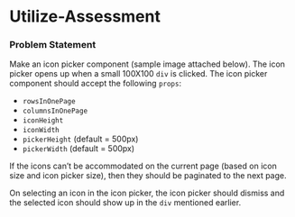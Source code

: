 # Utilize-Assessment

### **Problem Statement**

Make an icon picker component (sample image attached below). The icon picker opens up when a small 100X100 `div` is clicked. The icon picker component should accept the following `props`:

- `rowsInOnePage`
- `columnsInOnePage`
- `iconHeight`
- `iconWidth`
- `pickerHeight` (default = 500px)
- `pickerWidth` (default = 500px)

If the icons can’t be accommodated on the current page (based on icon size and icon picker size), then they should be paginated to the next page. 

On selecting an icon in the icon picker, the icon picker should dismiss and the selected icon should show up in the `div` mentioned earlier.
